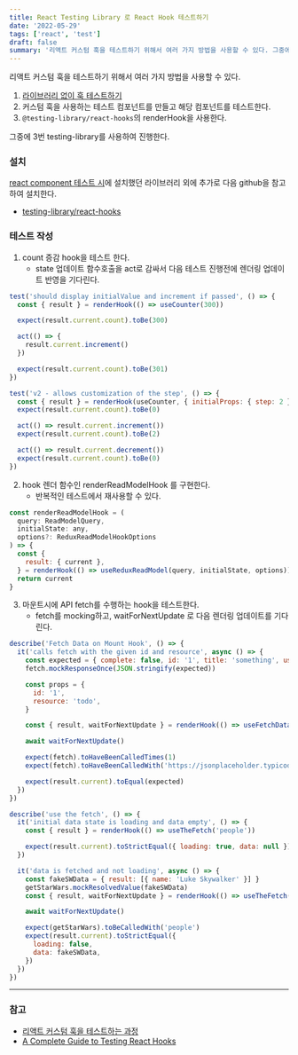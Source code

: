 ```yaml
---
title: React Testing Library 로 React Hook 테스트하기
date: '2022-05-29'
tags: ['react', 'test']
draft: false
summary: '리액트 커스텀 훅을 테스트하기 위해서 여러 가지 방법을 사용할 수 있다. 그중에 testing-library를 사용하여 진행한다.'
---
```


리액트 커스텀 훅을 테스트하기 위해서 여러 가지 방법을 사용할 수 있다.

1. [라이브러리 없이 훅 테스트하기](https://www.toptal.com/react/testing-react-hooks-tutorial)
2. 커스텀 훅을 사용하는 테스트 컴포넌트를 만들고 해당 컴포넌트를 테스트한다.
3. `@testing-library/react-hooks`의 renderHook을 사용한다.

그중에 3번 testing-library를 사용하여 진행한다.

### 설치

[react component 테스트 시](/blog/react/react-component-test)에 설치했던 라이브러리 외에 추가로 다음 github을 참고하여 설치한다. <br />

- [testing-library/react-hooks](https://github.com/testing-library/react-hooks-testing-library)

### 테스트 작성

1. count 증감 hook을 테스트 한다. <br />
   - state 업데이트 함수호출을 act로 감싸서 다음 테스트 진행전에 렌더링 업데이트 반영을 기다린다.

```js
test('should display initialValue and increment if passed', () => {
  const { result } = renderHook(() => useCounter(300))

  expect(result.current.count).toBe(300)

  act(() => {
    result.current.increment()
  })

  expect(result.current.count).toBe(301)
})
```

```js
test('v2 - allows customization of the step', () => {
  const { result } = renderHook(useCounter, { initialProps: { step: 2 } })
  expect(result.current.count).toBe(0)

  act(() => result.current.increment())
  expect(result.current.count).toBe(2)

  act(() => result.current.decrement())
  expect(result.current.count).toBe(0)
})
```

2. hook 렌더 함수인 renderReadModelHook 를 구현한다. <br />
   - 반복적인 테스트에서 재사용할 수 있다.

```js
const renderReadModelHook = (
  query: ReadModelQuery,
  initialState: any,
  options?: ReduxReadModelHookOptions
) => {
  const {
    result: { current },
  } = renderHook(() => useReduxReadModel(query, initialState, options))
  return current
}
```

3. 마운트시에 API fetch를 수행하는 hook을 테스트한다. <br />
   - fetch를 mocking하고, waitForNextUpdate 로 다음 렌더링 업데이트를 기다린다.

```js
describe('Fetch Data on Mount Hook', () => {
  it('calls fetch with the given id and resource', async () => {
    const expected = { complete: false, id: '1', title: 'something', userId: '2' }
    fetch.mockResponseOnce(JSON.stringify(expected))

    const props = {
      id: '1',
      resource: 'todo',
    }

    const { result, waitForNextUpdate } = renderHook(() => useFetchDataOnMount(props))

    await waitForNextUpdate()

    expect(fetch).toHaveBeenCalledTimes(1)
    expect(fetch).toHaveBeenCalledWith('https://jsonplaceholder.typicode.com/todo/1')

    expect(result.current).toEqual(expected)
  })
})
```

```js
describe('use the fetch', () => {
  it('initial data state is loading and data empty', () => {
    const { result } = renderHook(() => useTheFetch('people'))

    expect(result.current).toStrictEqual({ loading: true, data: null })
  })

  it('data is fetched and not loading', async () => {
    const fakeSWData = { result: [{ name: 'Luke Skywalker' }] }
    getStarWars.mockResolvedValue(fakeSWData)
    const { result, waitForNextUpdate } = renderHook(() => useTheFetch('people'))

    await waitForNextUpdate()

    expect(getStarWars).toBeCalledWith('people')
    expect(result.current).toStrictEqual({
      loading: false,
      data: fakeSWData,
    })
  })
})
```

---

### 참고

- [리액트 커스텀 훅을 테스트하는 과정](https://meetup.toast.com/posts/321)
- [A Complete Guide to Testing React Hooks](https://www.toptal.com/react/testing-react-hooks-tutorial)
